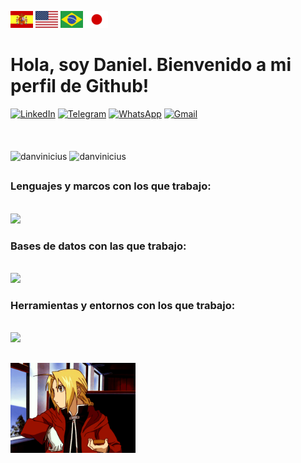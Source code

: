 [![es](https://github.com/danvinicius/danvinicius/blob/main/flags/es.png)](https://github.com/danvinicius/danvinicius/blob/master/README.es.md)
[![en](https://github.com/danvinicius/danvinicius/blob/main/flags/us.png)](https://github.com/danvinicius/danvinicius/blob/master/README.md)
[![pt-br](https://github.com/danvinicius/danvinicius/blob/main/flags/br.png)](https://github.com/danvinicius/danvinicius/blob/master/README.pt.md)
[![jp](https://github.com/danvinicius/danvinicius/blob/main/flags/jp.png)](https://github.com/danvinicius/danvinicius/blob/master/README.ja.md)

# Hola, soy Daniel. Bienvenido a mi perfil de Github!

<div>
    <a href="https://www.linkedin.com/in/danvinicius/" target="_blank"><img src="https://img.shields.io/badge/LinkedIn-0077B5?style=for-the-badge&logo=linkedin&logoColor=white" alt="LinkedIn" title="LinkedIn"/></a>
  <a href="https://t.me/danvinicius" target="_blank"><img src="https://img.shields.io/badge/Telegram-3CA5E0?style=for-the-badge&logo=telegram&logoColor=white" alt="Telegram" title="Telegram"/></a>
    <a href="https://api.whatsapp.com/send?phone=5521981834355&text=Hey, Daniel! What's up?" target="_blank"><img src="https://img.shields.io/badge/WhatsApp-25D366?style=for-the-badge&logo=whatsapp&logoColor=white" alt="WhatsApp" title="WhatsApp"/></a>
  <a href="mailto:viniccius774@gmail.com" target="_blank"><img src="https://img.shields.io/badge/Gmail-D14836?style=for-the-badge&logo=gmail&logoColor=white" alt="Gmail" title="Gmail"/></a>
</div>
<br><br><br>
<div>
    <img height="200em" src="https://github-readme-stats.vercel.app/api/top-langs/?username=danvinicius&layout=compact&langs_count=4&theme=dark&locale=es" alt="danvinicius"/>
    <img height="200em" src="https://github-readme-stats.vercel.app/api?username=danvinicius&show_icons=true&count_private=true&theme=dark&locale=es" alt="danvinicius"/>
</div>

##

### Lenguajes y marcos con los que trabajo:
<div style="display: inline-block"><br>
    <a href="https://skillicons.dev">
    <img src="https://skillicons.dev/icons?i=nodejs,typescript,java,spring,vue" />
  </a>
</div>

### Bases de datos con las que trabajo:
<div style="display: inline-block"><br>
    <a href="https://skillicons.dev">
    <img src="https://skillicons.dev/icons?i=mysql,mongo,postgres" />
  </a>
</div>

### Herramientas y entornos con los que trabajo:
<div style="display: inline-block"><br>
    <a href="https://skillicons.dev">
    <img src="https://skillicons.dev/icons?i=linux,vscode,git,github,figma,wordpress" />
  </a>
</div>

##

<img src='img/edward.gif' alt='Edward Elric' title='Edward Elric' width='200' align='left'>


